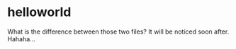 # helloworld
What is the difference between those two files?
It will be noticed soon after.
Hahaha...

